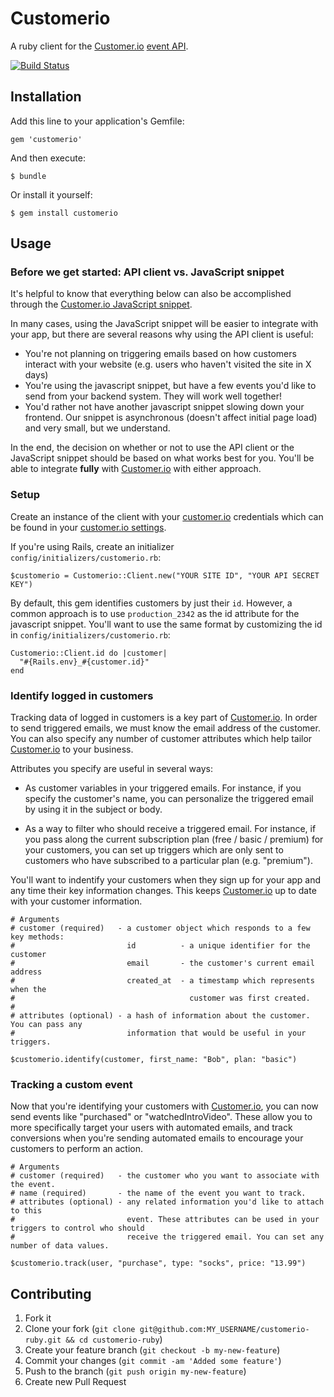 # Customerio

A ruby client for the [Customer.io](http://customer.io) [event API](https://app.customer.io/api/docs/index.html).

[![Build Status](https://secure.travis-ci.org/customerio/customerio-ruby.png?branch=master)](http://travis-ci.org/customerio/customerio-ruby)

## Installation

Add this line to your application's Gemfile:

    gem 'customerio'

And then execute:

    $ bundle

Or install it yourself:

    $ gem install customerio

## Usage

### Before we get started: API client vs. JavaScript snippet

It's helpful to know that everything below can also be accomplished
through the [Customer.io JavaScript snippet](http://customer.io/docs/basic-integration.html).

In many cases, using the JavaScript snippet will be easier to integrate with
your app, but there are several reasons why using the API client is useful:

* You're not planning on triggering emails based on how customers interact with
  your website (e.g. users who haven't visited the site in X days)
* You're using the javascript snippet, but have a few events you'd like to
  send from your backend system.  They will work well together!
* You'd rather not have another javascript snippet slowing down your frontend.
  Our snippet is asynchronous (doesn't affect initial page load) and very small, but we understand.

In the end, the decision on whether or not to use the API client or
the JavaScript snippet should be based on what works best for you.
You'll be able to integrate **fully** with [Customer.io](http://customer.io) with either approach.

### Setup

Create an instance of the client with your [customer.io](http://customer.io) credentials
which can be found in your [customer.io settings](https://app.customer.io/settings).

If you're using Rails, create an initializer `config/initializers/customerio.rb`:

    $customerio = Customerio::Client.new("YOUR SITE ID", "YOUR API SECRET KEY")

By default, this gem identifies customers by just their `id`. However, a common approach is to use `production_2342` as the id attribute for the javascript snippet. You'll want to use the same format by customizing the id in `config/initializers/customerio.rb`:

    Customerio::Client.id do |customer|
      "#{Rails.env}_#{customer.id}"
    end

### Identify logged in customers

Tracking data of logged in customers is a key part of [Customer.io](http://customer.io). In order to
send triggered emails, we must know the email address of the customer.  You can
also specify any number of customer attributes which help tailor [Customer.io](http://customer.io) to your
business.

Attributes you specify are useful in several ways:

* As customer variables in your triggered emails.  For instance, if you specify
the customer's name, you can personalize the triggered email by using it in the
subject or body.

* As a way to filter who should receive a triggered email.  For instance,
if you pass along the current subscription plan (free / basic / premium) for your customers, you can
set up triggers which are only sent to customers who have subscribed to a
particular plan (e.g. "premium").

You'll want to indentify your customers when they sign up for your app and any time their
key information changes. This keeps [Customer.io](http://customer.io) up to date with your customer information.

    # Arguments
    # customer (required)   - a customer object which responds to a few key methods:
    #                         id          - a unique identifier for the customer
    #                         email       - the customer's current email address
    #                         created_at  - a timestamp which represents when the
    #                                       customer was first created.
    #
    # attributes (optional) - a hash of information about the customer. You can pass any
    #                         information that would be useful in your triggers.

    $customerio.identify(customer, first_name: "Bob", plan: "basic")


### Tracking a custom event

Now that you're identifying your customers with [Customer.io](http://customer.io), you can now send events like
"purchased" or "watchedIntroVideo".  These allow you to more specifically target your users
with automated emails, and track conversions when you're sending automated emails to
encourage your customers to perform an action.

    # Arguments
    # customer (required)   - the customer who you want to associate with the event.
    # name (required)       - the name of the event you want to track.
    # attributes (optional) - any related information you'd like to attach to this
    #                         event. These attributes can be used in your triggers to control who should
    #                         receive the triggered email. You can set any number of data values.

    $customerio.track(user, "purchase", type: "socks", price: "13.99")

## Contributing

1. Fork it
2. Clone your fork (`git clone git@github.com:MY_USERNAME/customerio-ruby.git && cd customerio-ruby`)
3. Create your feature branch (`git checkout -b my-new-feature`)
4. Commit your changes (`git commit -am 'Added some feature'`)
5. Push to the branch (`git push origin my-new-feature`)
6. Create new Pull Request
